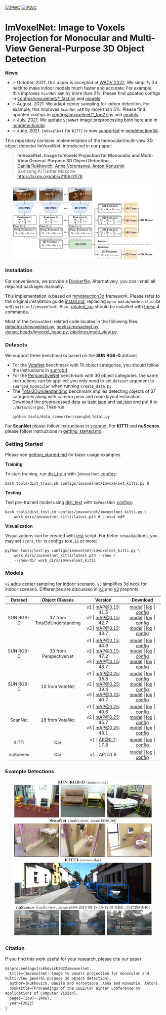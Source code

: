 [![PWC](https://img.shields.io/endpoint.svg?url=https://paperswithcode.com/badge/imvoxelnet-image-to-voxels-projection-for/monocular-3d-object-detection-on-sun-rgb-d)](https://paperswithcode.com/sota/monocular-3d-object-detection-on-sun-rgb-d?p=imvoxelnet-image-to-voxels-projection-for)
[![PWC](https://img.shields.io/endpoint.svg?url=https://paperswithcode.com/badge/imvoxelnet-image-to-voxels-projection-for/room-layout-estimation-on-sun-rgb-d)](https://paperswithcode.com/sota/room-layout-estimation-on-sun-rgb-d?p=imvoxelnet-image-to-voxels-projection-for)

# ImVoxelNet: Image to Voxels Projection for Monocular and Multi-View General-Purpose 3D Object Detection

**News**:
 * :fire: October, 2021. Our paper is accepted at [WACV 2022](https://wacv2022.thecvf.com). We simplify 3d neck to make indoor models much faster and accurate. For example, this improves `ScanNet` `mAP` by more than 2%. Please find updated configs in [configs/imvoxelnet/*_fast.py](https://github.com/saic-vul/imvoxelnet/tree/master/configs/imvoxelnet) and [models](https://github.com/saic-vul/imvoxelnet/releases/tag/v1.2).
 * :fire: August, 2021. We adapt center sampling for indoor detection. For example, this improves `ScanNet` `mAP` by more than 5%. Please find updated configs in [configs/imvoxelnet/*_top27.py](https://github.com/saic-vul/imvoxelnet/tree/master/configs/imvoxelnet) and [models](https://github.com/saic-vul/imvoxelnet/releases/tag/v1.1).
 * :fire: July, 2021. We update `ScanNet` image preprocessing both [here](https://github.com/saic-vul/imvoxelnet/pull/21) and in [mmdetection3d](https://github.com/open-mmlab/mmdetection3d/pull/696).
 * :fire: June, 2021. `ImVoxelNet` for `KITTI` is now [supported](https://github.com/open-mmlab/mmdetection3d/tree/master/configs/imvoxelnet) in [mmdetection3d](https://github.com/open-mmlab/mmdetection3d).

This repository contains implementation of the monocular/multi-view 3D object detector ImVoxelNet, introduced in our paper:

> **ImVoxelNet: Image to Voxels Projection for Monocular and Multi-View General-Purpose 3D Object Detection**<br>
> [Danila Rukhovich](https://github.com/filaPro),
> [Anna Vorontsova](https://github.com/highrut),
> [Anton Konushin](https://scholar.google.com/citations?user=ZT_k-wMAAAAJ)
> <br>
> Samsung AI Center Moscow <br>
> https://arxiv.org/abs/2106.01178

<p align="center"><img src="./resources/scheme.png" alt="drawing" width="90%"/></p>

### Installation
For convenience, we provide a [Dockerfile](docker/Dockerfile). Alternatively, you can install all required packages manually.

This implementation is based on [mmdetection3d](https://github.com/open-mmlab/mmdetection3d) framework.
Please refer to the original installation guide [install.md](docs/install.md), replacing `open-mmlab/mmdetection3d` with `saic-vul/imvoxelnet`.
Also, [rotated_iou](https://github.com/lilanxiao/Rotated_IoU) should be installed with [these](https://github.com/saic-vul/imvoxelnet/blob/master/docker/Dockerfile#L31-L34) 4 commands.

Most of the `ImVoxelNet`-related code locates in the following files: 
[detectors/imvoxelnet.py](mmdet3d/models/detectors/imvoxelnet.py),
[necks/imvoxelnet.py](mmdet3d/models/necks/imvoxelnet.py),
[dense_heads/imvoxel_head.py](mmdet3d/models/dense_heads/imvoxel_head.py),
[pipelines/multi_view.py](mmdet3d/datasets/pipelines/multi_view.py).

### Datasets

We support three benchmarks based on the **SUN RGB-D** dataset.
 * For the [VoteNet](https://github.com/facebookresearch/votenet) benchmark with 10 object categories, 
   you should follow the instructions in [sunrgbd](data/sunrgbd). 
 * For the [PerspectiveNet](https://papers.nips.cc/paper/2019/hash/b87517992f7dce71b674976b280257d2-Abstract.html)
   benchmark with 30 object categories, the same instructions can be applied; 
   you only need to set `dataset` argument to `sunrgbd_monocular` when running `create_data.py`.
 * The [Total3DUnderstanding](https://github.com/yinyunie/Total3DUnderstanding)
   benchmark implies detecting objects of 37 categories along with camera pose and room layout estimation.
   Download the preprocessed data as 
   [train.json](https://github.com/saic-vul/imvoxelnet/releases/download/v1.0/sunrgbd_total_infos_train.json) and 
   [val.json](https://github.com/saic-vul/imvoxelnet/releases/download/v1.0/sunrgbd_total_infos_val.json) 
   and put it to `./data/sunrgbd`. Then run:
   ```shell
   python tools/data_converter/sunrgbd_total.py
   ```

For **ScanNet** please follow instructions in [scannet](data/scannet).
For **KITTI** and **nuScenes**, please follow instructions in [getting_started.md](docs/getting_started.md).

### Getting Started

Please see [getting_started.md](docs/getting_started.md) for basic usage examples.

**Training**

To start training, run [dist_train](tools/dist_train.sh) with `ImVoxelNet` [configs](configs/imvoxelnet):
```shell
bash tools/dist_train.sh configs/imvoxelnet/imvoxelnet_kitti.py 8
```

**Testing**

Test pre-trained model using [dist_test](tools/dist_test.sh) with `ImVoxelNet` [configs](configs/imvoxelnet):
```shell
bash tools/dist_test.sh configs/imvoxelnet/imvoxelnet_kitti.py \
    work_dirs/imvoxelnet_kitti/latest.pth 8 --eval mAP
```

**Visualization**

Visualizations can be created with [test](tools/test.py) script. 
For better visualizations, you may set `score_thr` in configs to `0.15` or more:
```shell
python tools/test.py configs/imvoxelnet/imvoxelnet_kitti.py \
    work_dirs/imvoxelnet_kitti/latest.pth --show \
    --show-dir work_dirs/imvoxelnet_kitti
```

### Models

`v2` adds center sampling for indoor scenario. `v3` simplifies 3d neck for indoor scenario. Differences are discussed in [v2](https://arxiv.org/abs/2106.01178v2) and [v3](https://arxiv.org/abs/2106.01178v3) preprints.

| Dataset   | Object Classes | Version | Download |
|:---------:|:--------------:|:-------:|:--------:|
| SUN RGB-D | 37 from <br> Total3dUnderstanding | v1 &#124; mAP@0.15: 41.5 <br> v2 &#124; mAP@0.15: 42.7 <br> v3 &#124; mAP@0.15: 43.7 | [model](https://github.com/saic-vul/imvoxelnet/releases/download/v1.0/20210525_091810.pth) &#124; [log](https://github.com/saic-vul/imvoxelnet/releases/download/v1.0/20210525_091810_atlas_total_sunrgbd.log) &#124; [config](configs/imvoxelnet/imvoxelnet_total_sunrgbd.py) <br> [model](https://github.com/saic-vul/imvoxelnet/releases/download/v1.1/20210808_005013.pth) &#124; [log](https://github.com/saic-vul/imvoxelnet/releases/download/v1.1/20210808_005013_imvoxelnet_total_sunrgbd_top27.log) &#124; [config](configs/imvoxelnet/imvoxelnet_total_sunrgbd_top27.py) <br> [model](https://github.com/saic-vul/imvoxelnet/releases/download/v1.2/20211007_105247.pth) &#124; [log](https://github.com/saic-vul/imvoxelnet/releases/download/v1.2/20211007_105247_imvoxelnet_total_sunrgbd_fast.log) &#124; [config](configs/imvoxelnet/imvoxelnet_total_sunrgbd_fast.py)|
| SUN RGB-D | 30 from <br> PerspectiveNet | v1 &#124; mAP@0.15: 44.9 <br> v2 &#124;  mAP@0.15: 47.2 <br> v3 &#124; mAP@0.15: 48.7 | [model](https://github.com/saic-vul/imvoxelnet/releases/download/v1.0/20210526_072029.pth) &#124; [log](https://github.com/saic-vul/imvoxelnet/releases/download/v1.0/20210526_072029_atlas_perspective_sunrgbd.log) &#124; [config](configs/imvoxelnet/imvoxelnet_perspective_sunrgbd.py) <br> [model](https://github.com/saic-vul/imvoxelnet/releases/download/v1.1/20210809_114832.pth) &#124; [log](https://github.com/saic-vul/imvoxelnet/releases/download/v1.1/20210809_114832_imvoxelnet_perspective_sunrgbd_top27.log) &#124; [config](configs/imvoxelnet/imvoxelnet_perspective_sunrgbd_top27.py) <br> [model](https://github.com/saic-vul/imvoxelnet/releases/download/v1.2/20211007_105254.pth) &#124; [log](https://github.com/saic-vul/imvoxelnet/releases/download/v1.2/20211007_105254_imvoxelnet_perspective_sunrgbd_fast.log) &#124; [config](configs/imvoxelnet/imvoxelnet_perspective_sunrgbd_fast.py)|
| SUN RGB-D | 10 from VoteNet | v1 &#124; mAP@0.25: 38.8 <br> v2 &#124;  mAP@0.25: 39.4 <br> v3 &#124; mAP@0.25: 40.7 | [model](https://github.com/saic-vul/imvoxelnet/releases/download/v1.0/20210428_124351.pth) &#124; [log](https://github.com/saic-vul/imvoxelnet/releases/download/v1.0/20210428_124351_atlas_sunrgbd.log) &#124; [config](configs/imvoxelnet/imvoxelnet_sunrgbd.py) <br> [model](https://github.com/saic-vul/imvoxelnet/releases/download/v1.1/20210809_112435.pth) &#124; [log](https://github.com/saic-vul/imvoxelnet/releases/download/v1.1/20210809_112435_imvoxelnet_sunrgbd_top27.log) &#124; [config](configs/imvoxelnet/imvoxelnet_sunrgbd_top27.py) <br> [model](https://github.com/saic-vul/imvoxelnet/releases/download/v1.2/20211007_105255.pth) &#124; [log](https://github.com/saic-vul/imvoxelnet/releases/download/v1.2/20211007_105255_imvoxelnet_sunrgbd_fast.log) &#124; [config](configs/imvoxelnet/imvoxelnet_sunrgbd_fast.py)|
| ScanNet   | 18 from VoteNet | v1 &#124; mAP@0.25: 40.6 <br> v2 &#124;  mAP@0.25: 45.7 <br> v3 &#124; mAP@0.25: 48.1 | [model](https://github.com/saic-vul/imvoxelnet/releases/download/v1.0/20210520_223109.pth) &#124; [log](https://github.com/saic-vul/imvoxelnet/releases/download/v1.0/20210520_223109_atlas_scannet.log) &#124; [config](configs/imvoxelnet/imvoxelnet_scannet.py) <br> [model](https://github.com/saic-vul/imvoxelnet/releases/download/v1.1/20210808_070616.pth) &#124; [log](https://github.com/saic-vul/imvoxelnet/releases/download/v1.1/20210808_070616_imvoxelnet_scannet_top27.log) &#124; [config](configs/imvoxelnet/imvoxelnet_scannet_top27.py) <br> [model](https://github.com/saic-vul/imvoxelnet/releases/download/v1.2/20211007_113826.pth) &#124; [log](https://github.com/saic-vul/imvoxelnet/releases/download/v1.2/20211007_113826_imvoxelnet_scannet_fast.log) &#124; [config](configs/imvoxelnet/imvoxelnet_scannet_fast.py)|
| KITTI     | Car | v1 &#124; AP@0.7: 17.8 | [model](https://github.com/saic-vul/imvoxelnet/releases/download/v1.0/20210503_214214.pth) &#124; [log](https://github.com/saic-vul/imvoxelnet/releases/download/v1.0/20210503_214214_atlas_kitti.log) &#124; [config](configs/imvoxelnet/imvoxelnet_kitti.py) |
| nuScenes  | Car | v1 &#124; AP: 51.8 | [model](https://github.com/saic-vul/imvoxelnet/releases/download/v1.0/20210505_131108.pth) &#124; [log](https://github.com/saic-vul/imvoxelnet/releases/download/v1.0/20210505_131108_atlas_nuscenes.log) &#124; [config](configs/imvoxelnet/imvoxelnet_nuscenes.py) |

### Example Detections

<p align="center"><img src="./resources/github.png" alt="drawing" width="90%"/></p>

### Citation

If you find this work useful for your research, please cite our paper:
```
@inproceedings{rukhovich2022imvoxelnet,
  title={Imvoxelnet: Image to voxels projection for monocular and multi-view general-purpose 3d object detection},
  author={Rukhovich, Danila and Vorontsova, Anna and Konushin, Anton},
  booktitle={Proceedings of the IEEE/CVF Winter Conference on Applications of Computer Vision},
  pages={2397--2406},
  year={2022}
}
```
